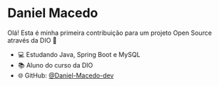 # Daniel Macedo

Olá! Esta é minha primeira contribuição para um projeto Open Source através da DIO 🚀

- 💻 Estudando Java, Spring Boot e MySQL
- 📚 Aluno do curso da DIO
- 🌐 GitHub: [@Daniel-Macedo-dev](https://github.com/Daniel-Macedo-dev)
